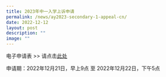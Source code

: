 ```yaml
---
title: 2023年中一入学上诉申请
permalink: /news/ay2023-secondary-1-appeal-cn/
date: 2022-12-12
layout: post
description: ""
image: ""
---
```

电子申请表 >> 请点击[此处](https://form.gov.sg/5fab4bb6799e13001130d9b3)

申请期：2022年12月21日，早上9点 至 2022年12月22日，下午5点